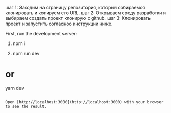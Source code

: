 шаг 1: Заходим на страницу репозитория, который собираемся клонировать и копируем его URL.
шаг 2: Открываем среду разработки и выбираем создать проект клонирую с github.
шаг 3: Клонировать проект и запустить согласноо инструкции ниже.



First, run the development server:
1) npm i

2) npm run dev
# or
yarn dev
```

Open [http://localhost:3000](http://localhost:3000) with your browser to see the result.



